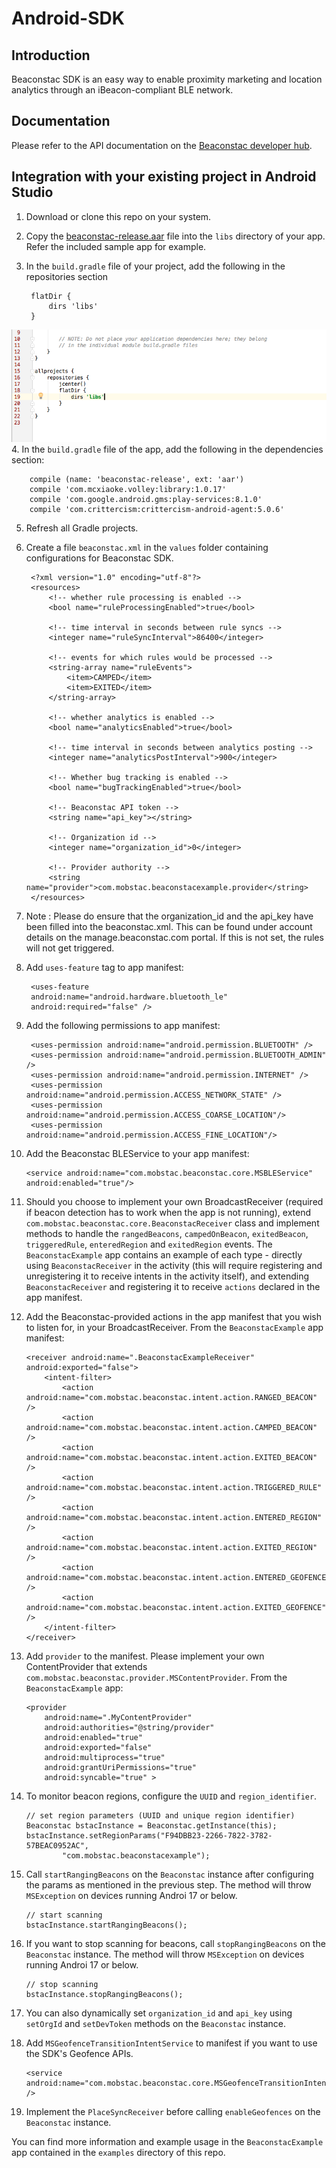# Android-SDK

## Introduction

Beaconstac SDK is an easy way to enable proximity marketing and location analytics through an iBeacon-compliant BLE network.

## Documentation

Please refer to the API documentation on the [Beaconstac developer hub](https://beaconstac.github.io/Android-SDK/).

## Integration with your existing project in Android Studio

1. Download or clone this repo on your system.
2. Copy the [beaconstac-release.aar](https://github.com/Beaconstac/Android-SDK/blob/master/BeaconstacSDK/beaconstac-release.aar) file into the `libs` directory of your app. Refer the included sample app for example.
3. In the `build.gradle` file of your project, add the following in the repositories section

        flatDir {
            dirs 'libs'
        }
![](images/repositories.png "Repositories")
4. In the `build.gradle` file of the app, add the following in the dependencies section:

        compile (name: 'beaconstac-release', ext: 'aar')
        compile 'com.mcxiaoke.volley:library:1.0.17'
	    compile 'com.google.android.gms:play-services:8.1.0'
	    compile 'com.crittercism:crittercism-android-agent:5.0.6'
5. Refresh all Gradle projects.
6. Create a file `beaconstac.xml` in the `values` folder containing configurations for Beaconstac SDK. 

		<?xml version="1.0" encoding="utf-8"?>
        <resources>
            <!-- whether rule processing is enabled -->
            <bool name="ruleProcessingEnabled">true</bool>
            
            <!-- time interval in seconds between rule syncs -->
            <integer name="ruleSyncInterval">86400</integer>
            
            <!-- events for which rules would be processed -->
            <string-array name="ruleEvents">
                <item>CAMPED</item>
                <item>EXITED</item>
            </string-array>

            <!-- whether analytics is enabled -->
            <bool name="analyticsEnabled">true</bool>
            
            <!-- time interval in seconds between analytics posting -->
            <integer name="analyticsPostInterval">900</integer>
            
            <!-- Whether bug tracking is enabled -->
		    <bool name="bugTrackingEnabled">true</bool>

            <!-- Beaconstac API token -->
            <string name="api_key"></string>
            
            <!-- Organization id -->
            <integer name="organization_id">0</integer>
            
            <!-- Provider authority -->
		    <string name="provider">com.mobstac.beaconstacexample.provider</string>
        </resources>

7.	Note :
                Please do ensure that the organization_id and the api_key have been filled into the beaconstac.xml.
       		This can be found under account details on the manage.beaconstac.com portal.
       		If this is not set, the rules will not get triggered.

8. Add `uses-feature` tag to app manifest:

		<uses-feature
        android:name="android.hardware.bluetooth_le"
        android:required="false" />
9. Add the following permissions to app manifest:

        <uses-permission android:name="android.permission.BLUETOOTH" />
        <uses-permission android:name="android.permission.BLUETOOTH_ADMIN" />
        <uses-permission android:name="android.permission.INTERNET" />
        <uses-permission android:name="android.permission.ACCESS_NETWORK_STATE" />
        <uses-permission android:name="android.permission.ACCESS_COARSE_LOCATION"/>
        <uses-permission android:name="android.permission.ACCESS_FINE_LOCATION"/>
10. Add the Beaconstac BLEService to your app manifest:

        <service android:name="com.mobstac.beaconstac.core.MSBLEService" android:enabled="true"/>        
11. Should you choose to implement your own BroadcastReceiver (required if beacon detection has to work when the app is not running), extend `com.mobstac.beaconstac.core.BeaconstacReceiver` class and implement methods to handle the `rangedBeacons`, `campedOnBeacon`, `exitedBeacon`, `triggeredRule`, `enteredRegion` and `exitedRegion` events. The `BeaconstacExample` app contains an example of each type - directly using `BeaconstacReceiver` in the activity (this will require registering and unregistering it to receive intents in the activity itself), and extending `BeaconstacReceiver` and registering it to receive `actions` declared in the app manifest.
12. Add the Beaconstac-provided actions in the app manifest that you wish to listen for, in your BroadcastReceiver. From the `BeaconstacExample` app manifest:

        <receiver android:name=".BeaconstacExampleReceiver" android:exported="false">
            <intent-filter>
                <action android:name="com.mobstac.beaconstac.intent.action.RANGED_BEACON" />
                <action android:name="com.mobstac.beaconstac.intent.action.CAMPED_BEACON" />
                <action android:name="com.mobstac.beaconstac.intent.action.EXITED_BEACON" />
                <action android:name="com.mobstac.beaconstac.intent.action.TRIGGERED_RULE" />
                <action android:name="com.mobstac.beaconstac.intent.action.ENTERED_REGION" />
                <action android:name="com.mobstac.beaconstac.intent.action.EXITED_REGION" />
                <action android:name="com.mobstac.beaconstac.intent.action.ENTERED_GEOFENCE" />
                <action android:name="com.mobstac.beaconstac.intent.action.EXITED_GEOFENCE" />
            </intent-filter>
        </receiver>
13. Add `provider` to the manifest. Please implement your own ContentProvider that extends `com.mobstac.beaconstac.provider.MSContentProvider`. From the `BeaconstacExample` app:

		<provider
            android:name=".MyContentProvider"
            android:authorities="@string/provider"
            android:enabled="true"
            android:exported="false"
            android:multiprocess="true"
            android:grantUriPermissions="true"
            android:syncable="true" >
14. To monitor beacon regions, configure the `UUID` and `region_identifier`.

        // set region parameters (UUID and unique region identifier)
        Beaconstac bstacInstance = Beaconstac.getInstance(this);
        bstacInstance.setRegionParams("F94DBB23-2266-7822-3782-57BEAC0952AC",
                "com.mobstac.beaconstacexample");
15. Call `startRangingBeacons` on the `Beaconstac` instance after configuring the params as mentioned in the previous step. The method will throw `MSException` on devices running Androi 17 or below.

        // start scanning
        bstacInstance.startRangingBeacons();
16. If you want to stop scanning for beacons, call `stopRangingBeacons` on the `Beaconstac` instance. The method will throw `MSException` on devices running Androi 17 or below.

        // stop scanning
        bstacInstance.stopRangingBeacons();
17. You can also dynamically set `organization_id` and `api_key` using `setOrgId` and `setDevToken` methods on the `Beaconstac` instance.
18. Add `MSGeofenceTransitionIntentService` to manifest if you want to use the SDK's Geofence APIs.

		<service android:name="com.mobstac.beaconstac.core.MSGeofenceTransitionIntentService" />
19. Implement the `PlaceSyncReceiver` before calling `enableGeofences` on the `Beaconstac` instance.

You can find more information and example usage in the `BeaconstacExample` app contained in the `examples` directory of this repo.
